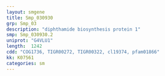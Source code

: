 ```yaml
---
layout: smgene
title: Smp_030930
grp: Smp_03
description: "diphthamide biosynthesis protein 1"
smp: Smp_030930.2
uniprot: "G4VLU1"
length:  1242
cdd: "COG1736, TIGR00272, TIGR00322, cl19374, pfam01866"
kk: K07561
categories: sm
---
```

